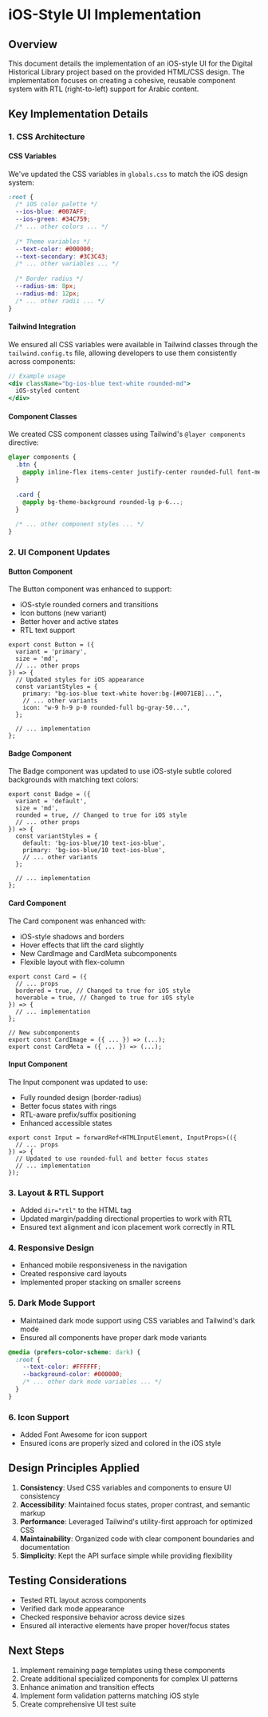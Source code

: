 # iOS-Style UI Implementation

## Overview

This document details the implementation of an iOS-style UI for the Digital Historical Library project based on the provided HTML/CSS design. The implementation focuses on creating a cohesive, reusable component system with RTL (right-to-left) support for Arabic content.

## Key Implementation Details

### 1. CSS Architecture

#### CSS Variables

We've updated the CSS variables in `globals.css` to match the iOS design system:

```css
:root {
  /* iOS color palette */
  --ios-blue: #007AFF;
  --ios-green: #34C759;
  /* ... other colors ... */
  
  /* Theme variables */
  --text-color: #000000;
  --text-secondary: #3C3C43;
  /* ... other variables ... */
  
  /* Border radius */
  --radius-sm: 8px;
  --radius-md: 12px;
  /* ... other radii ... */
}
```

#### Tailwind Integration

We ensured all CSS variables were available in Tailwind classes through the `tailwind.config.ts` file, allowing developers to use them consistently across components:

```jsx
// Example usage
<div className="bg-ios-blue text-white rounded-md">
  iOS-styled content
</div>
```

#### Component Classes

We created CSS component classes using Tailwind's `@layer components` directive:

```css
@layer components {
  .btn {
    @apply inline-flex items-center justify-center rounded-full font-medium...;
  }
  
  .card {
    @apply bg-theme-background rounded-lg p-6...;
  }
  
  /* ... other component styles ... */
}
```

### 2. UI Component Updates

#### Button Component

The Button component was enhanced to support:
- iOS-style rounded corners and transitions
- Icon buttons (new variant)
- Better hover and active states
- RTL text support

```tsx
export const Button = ({
  variant = 'primary',
  size = 'md',
  // ... other props
}) => {
  // Updated styles for iOS appearance
  const variantStyles = {
    primary: "bg-ios-blue text-white hover:bg-[#0071EB]...",
    // ... other variants
    icon: "w-9 h-9 p-0 rounded-full bg-gray-50...",
  };
  
  // ... implementation
};
```

#### Badge Component

The Badge component was updated to use iOS-style subtle colored backgrounds with matching text colors:

```tsx
export const Badge = ({
  variant = 'default',
  size = 'md',
  rounded = true, // Changed to true for iOS style
  // ... other props
}) => {
  const variantStyles = {
    default: 'bg-ios-blue/10 text-ios-blue',
    primary: 'bg-ios-blue/10 text-ios-blue',
    // ... other variants
  };
  
  // ... implementation
};
```

#### Card Component

The Card component was enhanced with:
- iOS-style shadows and borders
- Hover effects that lift the card slightly
- New CardImage and CardMeta subcomponents
- Flexible layout with flex-column

```tsx
export const Card = ({
  // ... props
  bordered = true, // Changed to true for iOS style
  hoverable = true, // Changed to true for iOS style
}) => {
  // ... implementation
};

// New subcomponents
export const CardImage = ({ ... }) => (...);
export const CardMeta = ({ ... }) => (...);
```

#### Input Component

The Input component was updated to use:
- Fully rounded design (border-radius)
- Better focus states with rings
- RTL-aware prefix/suffix positioning
- Enhanced accessible states

```tsx
export const Input = forwardRef<HTMLInputElement, InputProps>(({
  // ... props
}) => {
  // Updated to use rounded-full and better focus states
  // ... implementation
});
```

### 3. Layout & RTL Support

- Added `dir="rtl"` to the HTML tag
- Updated margin/padding directional properties to work with RTL
- Ensured text alignment and icon placement work correctly in RTL

### 4. Responsive Design

- Enhanced mobile responsiveness in the navigation
- Created responsive card layouts
- Implemented proper stacking on smaller screens

### 5. Dark Mode Support

- Maintained dark mode support using CSS variables and Tailwind's dark mode
- Ensured all components have proper dark mode variants

```css
@media (prefers-color-scheme: dark) {
  :root {
    --text-color: #FFFFFF;
    --background-color: #000000;
    /* ... other dark mode variables ... */
  }
}
```

### 6. Icon Support

- Added Font Awesome for icon support
- Ensured icons are properly sized and colored in the iOS style

## Design Principles Applied

1. **Consistency**: Used CSS variables and components to ensure UI consistency
2. **Accessibility**: Maintained focus states, proper contrast, and semantic markup
3. **Performance**: Leveraged Tailwind's utility-first approach for optimized CSS
4. **Maintainability**: Organized code with clear component boundaries and documentation
5. **Simplicity**: Kept the API surface simple while providing flexibility

## Testing Considerations

- Tested RTL layout across components
- Verified dark mode appearance
- Checked responsive behavior across device sizes
- Ensured all interactive elements have proper hover/focus states

## Next Steps

1. Implement remaining page templates using these components
2. Create additional specialized components for complex UI patterns
3. Enhance animation and transition effects
4. Implement form validation patterns matching iOS style
5. Create comprehensive UI test suite 